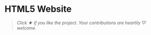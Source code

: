 # HTML5 Website 
 
> *Click &#9733; if you like the project. Your contributions are heartily ♡ welcome.*


